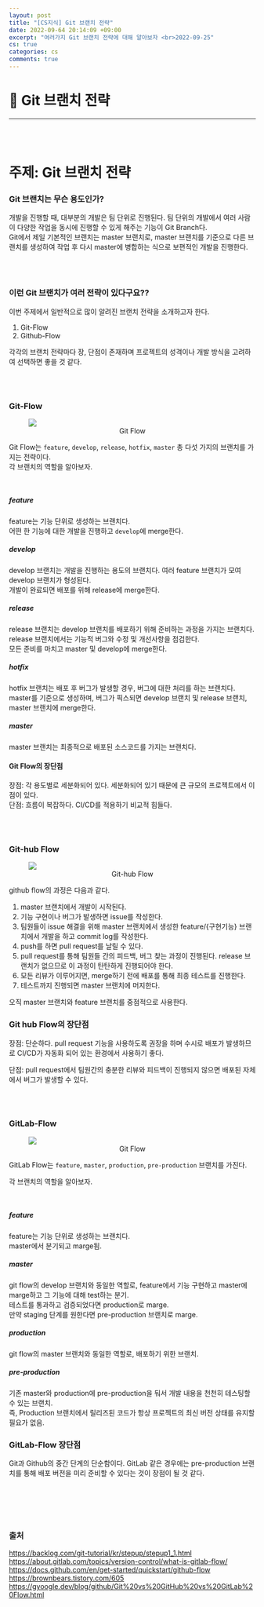 ```yaml
---
layout: post
title: "[CS지식] Git 브랜치 전략"
date: 2022-09-64 20:14:09 +09:00
excerpt: "여러가지 Git 브랜치 전략에 대해 알아보자 <br>2022-09-25"
cs: true
categories: cs
comments: true
---
```


# 📌 Git 브랜치 전략

---

<!-- <figure>
    <a href="/assets/img/cs/2022-08-07/server.png"><img src="/assets/img/cs/2022-08-08/server.png"></a>
    <figcaption style="text-align:center"></figcaption>
</figure> -->

<br>
<br>

# 주제: Git 브랜치 전략

### Git 브랜치는 무슨 용도인가?

개발을 진행할 때, 대부분의 개발은 팀 단위로 진행된다. 팀 단위의 개발에서 여러 사람이 다양한 작업을 동시에 진행할 수 있게 해주는 기능이 Git Branch다.  
Git에서 제일 기본적인 브랜치는 master 브랜치로, master 브랜치를 기준으로 다른 브랜치를 생성하여 작업 후 다시 master에 병합하는 식으로 보편적인 개발을 진행한다.

<br>
<br>

### 이런 Git 브랜치가 여러 전략이 있다구요??

이번 주제에서 일반적으로 많이 알려진 브랜치 전략을 소개하고자 한다.

1. Git-Flow
2. Github-Flow

각각의 브랜치 전략마다 장, 단점이 존재하며 프로젝트의 성격이나 개발 방식을 고려하여 선택하면 좋을 것 같다.

<br>
<br>

### Git-Flow

<figure>
    <a href="/assets/img/cs/2022-09-25/gitflow.png"><img src="/assets/img/cs/2022-09-25/gitflow.png"></a>    
    <figcaption style="text-align:center">Git Flow</figcaption>
</figure>

Git Flow는 `feature`, `develop`, `release`, `hotfix`, `master` 총 다섯 가지의 브랜치를 가지는 전략이다.  
각 브랜치의 역할을 알아보자.

<br>

##### feature

feature는 기능 단위로 생성하는 브랜치다.  
어떤 한 기능에 대한 개발을 진행하고 `develop`에 merge한다.

##### develop

develop 브랜치는 개발을 진행하는 용도의 브랜치다.
여러 feature 브랜치가 모여 develop 브랜치가 형성된다.  
개발이 완료되면 배포를 위해 release에 merge한다.

##### release

release 브랜치는 develop 브랜치를 배포하기 위해 준비하는 과정을 가지는 브랜치다.  
release 브랜치에서는 기능적 버그와 수정 및 개선사항을 점검한다.  
모든 준비를 마치고 master 및 develop에 merge한다.

##### hotfix

hotfix 브랜치는 배포 후 버그가 발생할 경우, 버그에 대한 처리를 하는 브랜치다.  
master를 기준으로 생성하며, 버그가 픽스되면 develop 브랜치 및 release 브랜치, master 브랜치에 merge한다.

##### master

master 브랜치는 최종적으로 배포된 소스코드를 가지는 브랜치다.

#### Git Flow의 장단점

장점: 각 용도별로 세분화되어 있다. 세분화되어 있기 때문에 큰 규모의 프로젝트에서 이점이 있다.  
단점: 흐름이 복잡하다. CI/CD를 적용하기 비교적 힘들다.

<br>
<br>

### Git-hub Flow

<figure>
    <a href="/assets/img/cs/2022-09-25/githubflow.png"><img src="/assets/img/cs/2022-09-25/githubflow.png"></a>    
    <figcaption style="text-align:center">Git-hub Flow</figcaption>
</figure>

github flow의 과정은 다음과 같다.

1. master 브랜치에서 개발이 시작된다.
2. 기능 구현이나 버그가 발생하면 issue를 작성한다.
3. 팀원들이 issue 해결을 위해 master 브랜치에서 생성한 feature/{구현기능} 브랜치에서 개발을 하고 commit log를 작성한다.
4. push를 하면 pull request를 날릴 수 있다.
5. pull request를 통해 팀원들 간의 피드백, 버그 찾는 과정이 진행된다. release 브랜치가 없으므로 이 과정이 탄탄하게 진행되어야 한다.
6. 모든 리뷰가 이루어지면, merge하기 전에 배포를 통해 최종 테스트를 진행한다.
7. 테스트까지 진행되면 master 브랜치에 머지한다.

오직 master 브랜치와 feature 브랜치를 중점적으로 사용한다.

### Git hub Flow의 장단점

장점: 단순하다. pull request 기능을 사용하도록 권장을 하며 수시로 배포가 발생하므로 CI/CD가 자동화 되어 있는 환경에서 사용하기 좋다.

단점: pull request에서 팀원간의 충분한 리뷰와 피드백이 진행되지 않으면 배포된 자체에서 버그가 발생할 수 있다.

<br>
<br>

### GitLab-Flow

<figure>
    <a href="/assets/img/cs/2022-09-25/gitflow.png"><img src="/assets/img/cs/2022-09-25/gitflow.png"></a>    
    <figcaption style="text-align:center">Git Flow</figcaption>
</figure>

GitLab Flow는 `feature`, `master`, `production`, `pre-production` 브랜치를 가진다.

각 브랜치의 역할을 알아보자.

<br>

##### feature

feature는 기능 단위로 생성하는 브랜치다.  
master에서 분기되고 marge됨.

##### master

git flow의 develop 브랜치와 동일한 역할로, feature에서 기능 구현하고 master에 marge하고 그 기능에 대해 test하는 분기.  
테스트를 통과하고 검증되었다면 production로 marge.  
만약 staging 단계를 원한다면 pre-production 브랜치로 marge.

##### production

git flow의 master 브랜치와 동일한 역할로, 배포하기 위한 브랜치.

##### pre-production

기존 master와 production에 pre-production을 둬서 개발 내용을 천천히 테스팅할 수 있는 브랜치.  
즉, Production 브랜치에서 릴리즈된 코드가 항상 프로젝트의 최신 버전 상태를 유지할 필요가 없음.

### GitLab-Flow 장단점

Git과 Github의 중간 단계의 단순함이다. GitLab 같은 경우에는 pre-production 브랜치를 통해 배포 버전을 미리 준비할 수 있다는 것이 장점이 될 것 같다.

<br>
<br>
<br>
<br>

### 출처

https://backlog.com/git-tutorial/kr/stepup/stepup1_1.html  
https://about.gitlab.com/topics/version-control/what-is-gitlab-flow/  
https://docs.github.com/en/get-started/quickstart/github-flow  
https://brownbears.tistory.com/605  
https://gyoogle.dev/blog/github/Git%20vs%20GitHub%20vs%20GitLab%20Flow.html

[jekyll-docs]: https://jekyllrb.com/docs/home
[jekyll-gh]: https://github.com/jekyll/jekyll
[jekyll-talk]: https://talk.jekyllrb.com/
